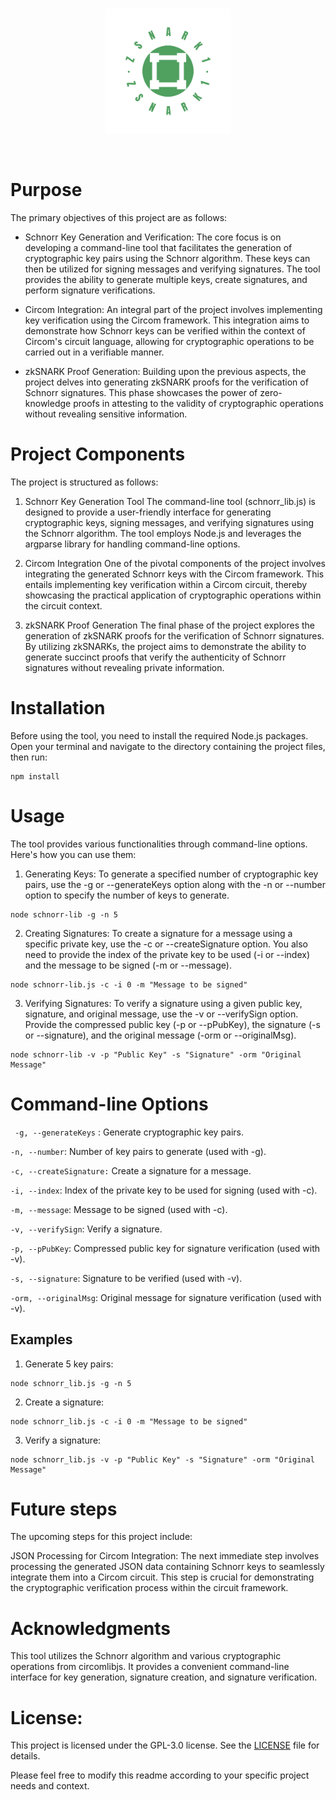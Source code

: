 <br>
<p align="center">
  <img src="./images/logo.png" width="200" height="200">
</p>
<br>


# Purpose
The primary objectives of this project are as follows:

- Schnorr Key Generation and Verification: The core focus is on developing a command-line tool that facilitates the generation of cryptographic key pairs using the Schnorr algorithm. These keys can then be utilized for signing messages and verifying signatures. The tool provides the ability to generate multiple keys, create signatures, and perform signature verifications.

- Circom Integration: An integral part of the project involves implementing key verification using the Circom framework. This integration aims to demonstrate how Schnorr keys can be verified within the context of Circom's circuit language, allowing for cryptographic operations to be carried out in a verifiable manner.

- zkSNARK Proof Generation: Building upon the previous aspects, the project delves into generating zkSNARK proofs for the verification of Schnorr signatures. This phase showcases the power of zero-knowledge proofs in attesting to the validity of cryptographic operations without revealing sensitive information.

# Project Components
The project is structured as follows:

1. Schnorr Key Generation Tool
The command-line tool (schnorr_lib.js) is designed to provide a user-friendly interface for generating cryptographic keys, signing messages, and verifying signatures using the Schnorr algorithm. The tool employs Node.js and leverages the argparse library for handling command-line options.

2. Circom Integration
One of the pivotal components of the project involves integrating the generated Schnorr keys with the Circom framework. This entails implementing key verification within a Circom circuit, thereby showcasing the practical application of cryptographic operations within the circuit context.

3. zkSNARK Proof Generation
The final phase of the project explores the generation of zkSNARK proofs for the verification of Schnorr signatures. By utilizing zkSNARKs, the project aims to demonstrate the ability to generate succinct proofs that verify the authenticity of Schnorr signatures without revealing private information.

# Installation

Before using the tool, you need to install the required Node.js packages. Open your terminal and navigate to the directory containing the project files, then run:
```
npm install
```

# Usage
The tool provides various functionalities through command-line options. Here's how you can use them:

1. Generating Keys:
To generate a specified number of cryptographic key pairs, use the -g or --generateKeys option along with the -n or --number option to specify the number of keys to generate.

```
node schnorr-lib -g -n 5
```
2. Creating Signatures: To create a signature for a message using a specific private key, use the -c or --createSignature option. You also need to provide the index of the private key to be used (-i or --index) and the message to be signed (-m or --message).

```
node schnorr-lib.js -c -i 0 -m "Message to be signed"
```
3. Verifying Signatures: To verify a signature using a given public key, signature, and original message, use the -v or --verifySign option. Provide the compressed public key (-p or --pPubKey), the signature (-s or --signature), and the original message (-orm or --originalMsg).
```
node schnorr-lib -v -p "Public Key" -s "Signature" -orm "Original Message"
```

# Command-line Options
` -g, --generateKeys`  : Generate cryptographic key pairs.

`-n, --number`: Number of key pairs to generate (used with -g).

`-c, --createSignature:` Create a signature for a message.

`-i, --index`: Index of the private key to be used for signing (used with -c).

`-m, --message`: Message to be signed (used with -c).

`-v, --verifySign`: Verify a signature.

`-p, --pPubKey`: Compressed public key for signature verification (used with -v).

`-s, --signature`: Signature to be verified (used with -v).

`-orm, --originalMsg`: Original message for signature verification (used with -v).

## Examples

1. Generate 5 key pairs:

``` 
node schnorr_lib.js -g -n 5
```

2. Create a signature:

``` 
node schnorr_lib.js -c -i 0 -m "Message to be signed"
```

3. Verify a signature:

``` 
node schnorr_lib.js -v -p "Public Key" -s "Signature" -orm "Original Message"
```

# Future steps 
The upcoming steps for this project include:

JSON Processing for Circom Integration: The next immediate step involves processing the generated JSON data containing Schnorr keys to seamlessly integrate them into a Circom circuit. This step is crucial for demonstrating the cryptographic verification process within the circuit framework.

# Acknowledgments
This tool utilizes the Schnorr algorithm and various cryptographic operations from circomlibjs. It provides a convenient command-line interface for key generation, signature creation, and signature verification.


# License:

This project is licensed under the GPL-3.0 license. See the [LICENSE](LICENSE) file for details.

Please feel free to modify this readme according to your specific project needs and context.

